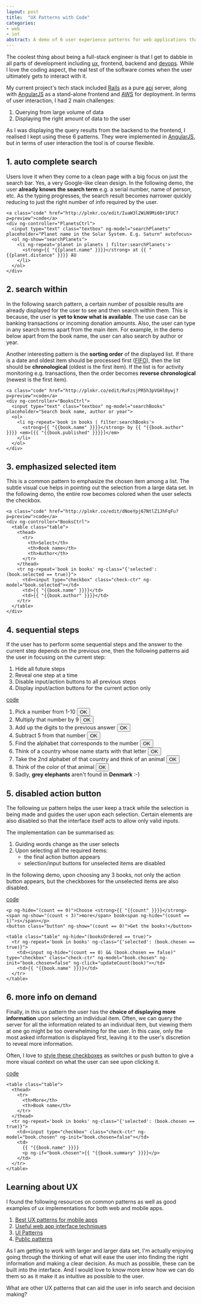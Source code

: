 ```yaml
---
layout: post
title:  "UX Patterns with Code"
categories:
- web
- iot
abstract: A demo of 6 user experience patterns for web applications that aids info search and decision making.
---
```


<div ng-app="App">

  <p>The coolest thing about being a full-stack engineer is that I get to dabble in all parts of development including <a href="http://en.wikipedia.org/wiki/User_experience">ux</a>, frontend, backend and <a href="http://en.wikipedia.org/wiki/DevOps">devops</a>. While I love the coding aspect, the real test of the software comes when the user ultimately gets to interact with it.</p>

  <p>My current project's tech stack included <a href="http://rubyonrails.org/">Rails</a> as a pure <a href="https://github.com/rails-api/rails-api">api</a> server, along with <a href="http://angularjs.org/">AngularJS</a> as a stand-alone frontend and <a href="http://aws.amazon.com/">AWS</a> for deployment. In terms of user interaction, I had 2 main challenges:</p>

  <ol>
    <li>Querying from large volume of data</li>
    <li>Displaying the right amount of data to the user</li>
  </ol>

  <p>As I was displaying the query results from the backend to the frontend, I realised I kept using these 6 patterns. They were implemented in <a href="http://angularjs.org/">AngularJS</a>, but in terms of user interaction the tool is of course flexible.</p>

  <h2>1. auto complete search</h2>

  <p>Users love it when they come to a clean page with a big focus on just the search bar. Yes, a very Google-like clean design. In the following demo, the user <strong>already knows the search term</strong> e.g. a serial number, name of person, etc. As the typing progresses, the search result becomes narrower quickly reducing to just the right number of info required by the user.</p>

  <div class="demo">

    <a class="code" href="http://plnkr.co/edit/IuaW3l2WiN9Mi60r1FUC?p=preview">code</a>
    <div ng-controller="PlanetsCtrl">
      <input type="text" class="textbox" ng-model="searchPlanets" placeholder="Planet name in the Solar System. E.g. Saturn" autofocus>
      <ol ng-show="searchPlanets">
        <li ng-repeat='planet in planets | filter:searchPlanets'>
          <strong>{{ "{{planet.name" }}}}</strong> at {{ "{{planet.distance" }}}} AU
        </li>
      </ol>
    </div>

  </div>

  <h2>2. search within</h2>

  <p>In the following search pattern, a certain number of possible results are already displayed for the user to see and then search within them. This is because, the user is <strong>yet to know what is available</strong>. The use case can be banking transactions or incoming donation amounts. Also, the user can type in any search terms apart from the main item. For example, in the demo below apart from the book name, the user can also search by author or year.</p>

  <p>Another interesting pattern is the <strong>sorting order</strong> of the displayed list. If there is a date and oldest item should be processed first (<a href="http://en.wikipedia.org/wiki/FIFO">FIFO</a>), then the list should be <strong>chronological</strong> (oldest is the first item). If the list is for activity monitoring e.g. transactions, then the order becomes <strong>reverse chronological</strong> (newest is the first item).</p>

  <div class="demo">

    <a class="code" href="http://plnkr.co/edit/RxFzsjPR5h3pVGHl0ywj?p=preview">code</a>
    <div ng-controller="BooksCtrl">
      <input type="text" class="textbox" ng-model="searchBooks" placeholder="Search book name, author or year">
      <ol>
        <li ng-repeat='book in books | filter:searchBooks'>
          <strong>{{ "{{book.name" }}}}</strong> by {{ "{{book.author" }}}} <em>[{{ "{{book.published" }}}}]</em>
        </li>
      </ol>
    </div>

  </div>

  <h2>3. emphasized selected item</h2>

  <p>This is a common pattern to emphasize the chosen item among a list. The subtle visual cue helps in pointing out the selection from a large data set. In the following demo, the entire row becomes colored when the user selects the checkbox.</p>

  <div class="demo">

    <a class="code" href="http://plnkr.co/edit/dNoeYpj67NtlZ1JhFqFu?p=preview">code</a>
    <div ng-controller="BooksCtrl">
      <table class="table">
        <thead>
          <tr>
            <th>Select</th>
            <th>Book name</th>
            <th>Author</th>
          </tr>
        </thead>
        <tr ng-repeat='book in books' ng-class="{'selected': (book.selected == true)}">
          <td><input type="checkbox" class="check-ctr" ng-model="book.selected"></td>
          <td>{{ "{{book.name" }}}}</td>
          <td>{{ "{{book.author" }}}}</td>
        </tr>
      </table>
    </div>

  </div>

  <h2>4. sequential steps</h2>

  <p>If the user has to perform some sequential steps and the answer to the current step depends on the previous one, then the following patterns aid the user in focusing on the current step:</p>

  <ol>
    <li>Hide all future steps</li>
    <li>Reveal one step at a time</li>
    <li>Disable input/action buttons to all previous steps</li>
    <li>Display input/action buttons for the current action only</li>
  </ol>

  <div class="demo">
    <a class="code" href="http://plnkr.co/edit/hUNpBTpPGHGXvSnxXEtw?p=preview">code</a>
    <ol>
      <li>Pick a number from 1-10 <button class="button" ng-hide="(count > 0)" ng-click="count = count + 1" ng-init="count=0">OK</button></li>
      <li ng-show="(count > 0)">Multiply that number by 9 <button class="button" ng-hide="(count > 1)" ng-click="count = count + 1">OK</button></li>
      <li ng-show="(count > 1)">Add up the digits to the previous answer <button class="button" ng-hide="(count > 2)" ng-click="count = count + 1">OK</button></li>
      <li ng-show="(count > 2)">Subtract 5 from that number <button class="button" ng-hide="(count > 3)" ng-click="count = count + 1">OK</button></li>
      <li ng-show="(count > 3)">Find the alphabet that corresponds to the number <button class="button" ng-hide="(count > 4)" ng-click="count = count + 1">OK</button></li>
      <li ng-show="(count > 4)">Think of a country whose name starts with that letter <button class="button" ng-hide="(count > 5)" ng-click="count = count + 1">OK</button></li>
      <li ng-show="(count > 5)">Take the 2nd alphabet of that country and think of an animal <button class="button" ng-hide="(count > 6)" ng-click="count = count + 1">OK</button></li>
      <li ng-show="(count > 6)">Think of the color of that animal <button class="button" ng-hide="(count > 7)" ng-click="count = count + 1">OK</button></li>
      <li ng-show="(count > 7)">Sadly, <strong>grey elephants</strong> aren't found in <strong>Denmark</strong> :-)</li>
    </ol>
  </div>

  <h2>5. disabled action button</h2>

  <p>The following ux pattern helps the user keep a track while the selection is being made and guides the user upon each selection. Certain elements are also disabled so that the interface itself acts to allow only valid inputs.</p>

  <p>The implementation can be summarised as:</p>

  <ol>
    <li>Guiding words change as the user selects</li>
    <li>Upon selecting all the required items:
      <ul>
        <li>the final action button appears</li>
        <li>selection/input buttons for unselected items are disabled</li>
      </ul>
  </ol>

  <p>In the following demo, upon choosing any 3 books, not only the action button appears, but the checkboxes for the unselected items are also disabled.</p>

  <div class="demo" ng-controller="BooksCtrl">
    <a class="code" href="http://plnkr.co/edit/PS4TCagaidIYwd30rIQd?p=preview">code</a>

    <p ng-hide="(count == 0)">Choose <strong>{{ "{{count" }}}}</strong> <span ng-show="(count < 3)">more</span> book<span ng-hide="(count == 1)">s</span></p>
    <button class="button" ng-show="(count == 0)">Get the books!</button>

    <table class="table" ng-hide="(booksOrdered == true)">
      <tr ng-repeat='book in books' ng-class="{'selected': (book.chosen == true)}">
        <td><input ng-hide="(count == 0) && (book.chosen == false)" type="checkbox" class="check-ctr" ng-model="book.chosen" ng-init="book.chosen=false" ng-click="updateCount(book)"></td>
        <td>{{ "{{book.name" }}}}</td>
      </tr>
    </table>

  </div>

  <h2>6. more info on demand</h2>

  <p>Finally, in this ux pattern the user has the <strong>choice of displaying more information</strong> upon selecting an individual item. Often, we can query the server for all the information related to an individual item, but viewing them at one go might be too overwhelming for the user. In this case, only the most asked information is displayed first, leaving it to the user's discretion to reveal more information.</p>

  <p>Often, I love to <a href="http://codepen.io/bbodine1/pen/novBm">style these checkboxes</a> as switches or push button to give a more visual context on what the user can see upon clicking it.</p>

  <div class="demo" ng-controller="BooksCtrl">
    <a class="code" href="http://plnkr.co/edit/NLVzEsdVyhbdwdhfrs2H?p=preview">code</a>

    <table class="table">
      <thead>
        <tr>
          <th>More</th>
          <th>Book name</th>
        </tr>
      </thead>
      <tr ng-repeat='book in books' ng-class="{'selected': (book.chosen == true)}">
        <td><input type="checkbox" class="check-ctr" ng-model="book.chosen" ng-init="book.chosen=false"></td>
        <td>
          {{ "{{book.name" }}}}
          <p ng-if="book.chosen">{{ "{{book.summary" }}}}</p>
        </td>
      </tr>
    </table>

  </div>

  <h2>Learning about UX</h2>

  <p>I found the following resources on common patterns as well as good examples of ux implementations for both web and mobile apps.</p>

  <ol class="ideas">
    <li><a href="http://www.lukew.com/ff/entry.asp?1826">Best UX patterns for mobile apps</a></li>
    <li><a href="http://uxdesign.smashingmagazine.com/2009/01/12/10-useful-web-application-interface-techniques/">Useful web app interface techniques</a></li>
    <li><a href="http://ui-patterns.com/">UI Patterns</a></li>
    <li><a href="http://quince.infragistics.com/html/AllPatterns.aspx">Public patterns</a></li>
  </ol>

  <p>As I am getting to work with larger and larger data set, I'm actually enjoying going through the thinking of what will ease the user into finding the right information and making a clear decision. As much as possible, these can be built into the interface. And I would love to know more know how we can do them so as it make it as intuitive as possible to the user. </p>

  <p class="discussion">What are other UX patterns that can aid the user in info search and decision making?</p>

</div>

<style>.selected{ background-color: #ddd;}</style>
<script src="//ajax.googleapis.com/ajax/libs/angularjs/1.2.10/angular.min.js"></script>
<script>

var app = angular.module('App', []);

app.controller('BooksCtrl', function($scope) {

  $scope.books = [
    { name: 'Design Patterns', author: 'Gang of 4', published: '1994', summary: 'Elements of Reusable Object-Oriented Software' },
    { name: 'Getting Started with Electronics', author: 'Forrest M. Mims', published: '1983', summary: 'Teaches you the basics, takes you on a tour of analog and digital components' },
    { name: 'Design of Everyday Things', author: 'Donald A. Norman', published: '1988', summary: 'A powerful primer on how-and why-some products satisfy customers while others only frustrate them.' },
    { name: 'The Feynman Lectures on Physics', author: 'Richard Feynman', published: '1964', summary: 'Lectures on mathematics, electromagnetism, Newtonian physics, quantum physics, and the relation of physics to other sciences' },
  ];

  $scope.count =  3;

  $scope.updateCount = function(book) {
    if(book.chosen) $scope.count += 1;
    else $scope.count -= 1;
  }

});

app.controller('PlanetsCtrl', function($scope) {

  $scope.planets = [
    { name: 'Mercury'   , distance: '0.39' },
    { name: 'Venus'     , distance: '0.72' },
    { name: 'Earth'     , distance: '1' },
    { name: 'Mars'      , distance: '1.52' },
    { name: 'Jupiter'   , distance: '5.20' },
    { name: 'Saturn'    , distance: '9.52' },
    { name: 'Uranus'    , distance: '19.21' },
    { name: 'Neptune'   , distance: '30.09' }
  ];
});

</script>
